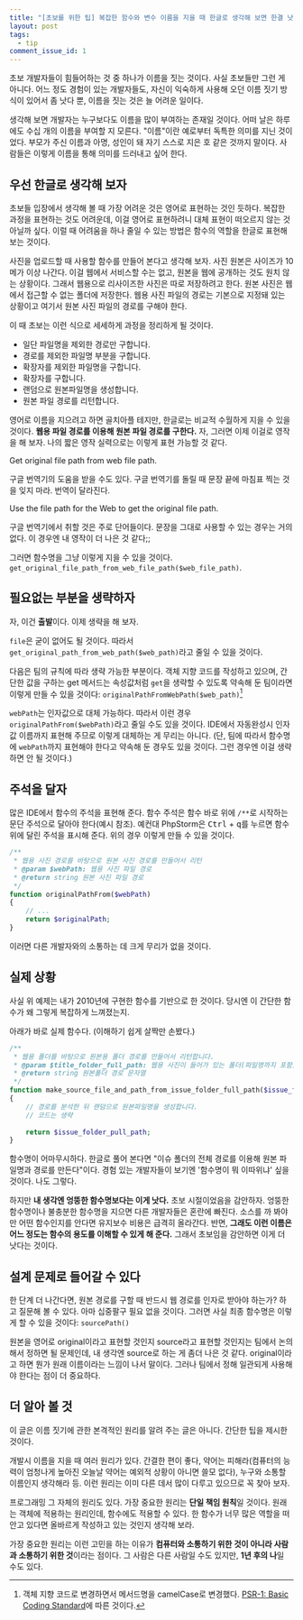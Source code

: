 ```yaml
---
title: "[초보를 위한 팁] 복잡한 함수와 변수 이름을 지을 때 한글로 생각해 보면 한결 낫다" 
layout: post
tags: 
  - tip
comment_issue_id: 1
---
```



초보 개발자들이 힘들어하는 것 중 하나가 이름을 짓는 것이다. 사실 초보들만 그런 게 아니다. 어느 정도 경험이 있는 개발자들도, 자신이 익숙하게 사용해 오던 이름 짓기 방식이 있어서 좀 낫다 뿐, 이름을 짓는 것은 늘 어려운 일이다.

생각해 보면 개발자는 누구보다도 이름을 많이 부여하는 존재일 것이다. 어떠 날은 하루에도 수십 개의 이름을 부여할 지 모른다. "이름"이란 예로부터 독특한 의미를 지닌 것이었다. 부모가 주신 이름과 아명, 성인이 돼 자기 스스로 지은 호 같은 것까지 말이다. 사람들은 이렇게 이름을 통해 의미를 드러내고 싶어 한다. 


## 우선 한글로 생각해 보자

초보들 입장에서 생각해 볼 때 가장 어려운 것은 영어로 표현하는 것인 듯하다. 복잡한 과정을 표현하는 것도 어려운데, 이걸 영어로 표현하려니 대체 표현이 떠오르지 않는 것 아닐까 싶다. 이럴 때 어려움을 하나 줄일 수 있는 방법은 함수의 역할을 한글로 표현해 보는 것이다.

사진을 업로드할 때 사용할 함수를 만들어 본다고 생각해 보자. 사진 원본은 사이즈가 10메가 이상 나간다. 이걸 웹에서 서비스할 수는 없고, 원본을 웹에 공개하는 것도 원치 않는 상황이다. 그래서 웹용으로 리사이즈한 사진은 따로 저장하려고 한다. 원본 사진은 웹에서 접근할 수 없는 폴더에 저장한다. 웹용 사진 파일의 경로는 기본으로 지정돼 있는 상황이고 여기서 원본 사진 파일의 경로를 구해야 한다. 

이 때 초보는 이런 식으로 세세하게 과정을 정리하게 될 것이다.

- 일단 파일명을 제외한 경로만 구합니다.
- 경로를 제외한 파일명 부분을 구합니다.
- 확장자를 제외한 파일명을 구합니다.
- 확장자를 구합니다.
- 랜덤으로 원본파일명을 생성합니다.
- 원본 파일 경로를 리턴합니다.

영어로 이름을 지으려고 하면 골치아플 테지만, 한글로는 비교적 수월하게 지을 수 있을 것이다. **웹용 파일 경로를 이용해 원본 파일 경로를 구한다.** 자, 그러면 이제 이걸로 영작을 해 보자. 나의 짧은 영작 실력으로는 이렇게 표현 가능할 것 같다.

Get original file path from web file path.

구글 번역기의 도움을 받을 수도 있다. 구글 번역기를 돌릴 때 문장 끝에 마침표 찍는 것을 잊지 마라. 번역이 달라진다.

Use the file path for the Web to get the original file path.

구글 번역기에서 취할 것은 주로 단어들이다. 문장을 그대로 사용할 수 있는 경우는 거의 없다. 이 경우엔 내 영작이 더 나은 것 같다;;

그러면 함수명을 그냥 이렇게 지을 수 있을 것이다. `get_original_file_path_from_web_file_path($web_file_path)`.


## 필요없는 부분을 생략하자

자, 이건 **출발**이다. 이제 생략을 해 보자. 

`file`은 굳이 없어도 될 것이다. 따라서 `get_original_path_from_web_path($web_path)`라고 줄일 수 있을 것이다. 

다음은 팀의 규칙에 따라 생략 가능한 부분이다. 객체 지향 코드를 작성하고 있으며, 간단한 값을 구하는 get 메서드는 속성값처럼 `get`을 생략할 수 있도록 약속해 둔 팀이라면 이렇게 만들 수 있을 것이다: `originalPathFromWebPath($web_path)`[^psr-1]

[^psr-1]: 객체 지향 코드로 변경하면서 메서드명을 camelCase로 변경했다. [PSR-1: Basic Coding Standard](http://www.php-fig.org/psr/psr-1/)에 따른 것이다.

`webPath`는 인자값으로 대체 가능하다. 따라서 이런 경우 `originalPathFrom($webPath)`라고 줄일 수도 있을 것이다. IDE에서 자동완성시 인자값 이름까지 표현해 주므로 이렇게 대체하는 게 무리는 아니다. (단, 팀에 따라서 함수명에 `webPath`까지 표현해야 한다고 약속해 둔 경우도 있을 것이다. 그런 경우엔 이걸 생략하면 안 될 것이다.)


## 주석을 달자

많은 IDE에서 함수의 주석을 표현해 준다. 함수 주석은 함수 바로 위에 `/**`로 시작하는 문단 주석으로 달아야 한다(예시 참조). 예컨대 PhpStorm은 <kbd>Ctrl</kbd> + <kbd>q</kbd>를 누르면 함수 위에 달린 주석을 표시해 준다. 위의 경우 이렇게 만들 수 있을 것이다.

~~~ php
/**
 * 웹용 사진 경로를 바탕으로 원본 사진 경로를 만들어서 리턴
 * @param $webPath: 웹용 사진 파일 경로
 * @return string 원본 사진 파일 경로
 */
function originalPathFrom($webPath)
{
	// ...
	return $originalPath;
}
~~~

이러면 다른 개발자와의 소통하는 데 크게 무리가 없을 것이다.


## 실제 상황

사실 위 예제는 내가 2010년에 구현한 함수를 기반으로 한 것이다. 당시엔 이 간단한 함수가 왜 그렇게 복잡하게 느껴졌는지.

아래가 바로 실제 함수다. (이해하기 쉽게 살짝만 손봤다.)

~~~ php
/**
 * 웹용 폴더를 바탕으로 원본용 폴더 경로를 만들어서 리턴합니다.
 * @param $title_folder_full_path: 웹용 사진이 들어가 있는 폴더(파일명까지 포함)
 * @return string 원본폴더 경로 문자열
 */
function make_source_file_and_path_from_issue_folder_full_path($issue_folder_full_path)
{
	// 경로를 분석한 뒤 랜덤으로 원본파일명을 생성합니다.
	// 코드는 생략
	
	return $issue_folder_pull_path;
}
~~~

함수명이 어마무시하다. 한글로 풀어 본다면 "이슈 폴더의 전체 경로를 이용해 원본 파일명과 경로를 만든다"이다. 경험 있는 개발자들이 보기엔 '함수명이 뭐 이따위냐' 싶을 것이다. 나도 그렇다.

하지만 **내 생각엔 엉뚱한 함수명보다는 이게 낫다.** 초보 시절이었음을 감안하자. 엉뚱한 함수명이나 불충분한 함수명을 지으면 다른 개발자들은 혼란에 빠진다. 소스를 까 봐야만 어떤 함수인지를 안다면 유지보수 비용은 급격히 올라간다. 반면, **그래도 이런 이름은 어느 정도는 함수의 용도를 이해할 수 있게 해 준다.** 그래서 초보임을 감안하면 이게 더 낫다는 것이다.


## 설계 문제로 들어갈 수 있다

한 단계 더 나간다면, 원본 경로를 구할 때 반드시 웹 경로를 인자로 받아야 하는가? 하고 질문해 볼 수 있다. 아마 십중팔구 필요 없을 것이다. 그러면 사실 최종 함수명은 이렇게 할 수 있을 것이다: `sourcePath()`

원본을 영어로 original이라고 표현할 것인지 source라고 표현할 것인지는 팀에서 논의해서 정하면 될 문제인데, 내 생각엔 source로 하는 게 좀더 나은 것 같다. original이라고 하면 뭔가 원래 이름이라는 느낌이 나서 말이다. 그러나 팀에서 정해 일관되게 사용해야 한다는 점이 더 중요하다.


## 더 알아 볼 것

이 글은 이름 짓기에 관한 본격적인 원리를 알려 주는 글은 아니다. 간단한 팁을 제시한 것이다. 

개발시 이름을 지을 때 여러 원리가 있다. 간결한 편이 좋다, 약어는 피해라(컴퓨터의 능력이 엄청나게 높아진 오늘날 약어는 예외적 상황이 아니면 쓸모 없다), 누구와 소통할 이름인지 생각해라 등. 이런 원리는 이미 다른 데서 많이 다루고 있으므로 꼭 찾아 보자.

프로그래밍 그 자체의 원리도 있다. 가장 중요한 원리는 **단일 책임 원칙**일 것이다. 원래는 객체에 적용하는 원리인데, 함수에도 적용할 수 있다. 한 함수가 너무 많은 역할을 떠안고 있다면 올바르게 작성하고 있는 것인지 생각해 보라. 

가장 중요한 원리는 이런 고민을 하는 이유가 **컴퓨터와 소통하기 위한 것이 아니라 사람과 소통하기 위한 것**이라는 점이다. 그 사람은 다른 사람일 수도 있지만, **1년 후의 나**일 수도 있다.

